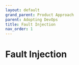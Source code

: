 ```yaml
---
layout: default
grand_parent: Product Approach
parent: Adopting DevOps
title: Fault Injection
nav_order: 1
--- 
```


# Fault Injection